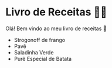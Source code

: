 # Livro de Receitas :man_cook:

Olá! Bem vindo ao meu livro de receitas :clap:

- Strogonoff de frango
- Pavê
- Saladinha Verde
- Purê Especial de Batata